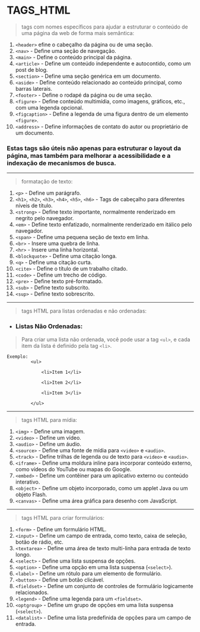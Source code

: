 # TAGS_HTML

>  tags com nomes específicos para ajudar a estruturar o conteúdo de uma página da web de forma mais semântica:

1. `<header>` efine o cabeçalho da página ou de uma seção.
2. `<nav>` - Define uma seção de navegação.
3. `<main>` - Define o conteúdo principal da página.
4. `<article>` - Define um conteúdo independente e autocontido, como um post de blog.
5. `<section>` - Define uma seção genérica em um documento.
6. `<aside>` - Define conteúdo relacionado ao conteúdo principal, como barras laterais.
7. `<footer>` - Define o rodapé da página ou de uma seção.
8. `<figure>` - Define conteúdo multimídia, como imagens, gráficos, etc., com uma legenda opcional.
9. `<figcaption>` - Define a legenda de uma figura dentro de um elemento `<figure>`.
10. `<address>` - Define informações de contato do autor ou proprietário de um documento.

### Estas tags são úteis não apenas para estruturar o layout da página, mas também para melhorar a acessibilidade e a indexação de mecanismos de busca.
---
> formatação de texto:

1. `<p>` - Define um parágrafo.
2. `<h1>`, `<h2>`, `<h3>`, `<h4>`, `<h5>`, `<h6>` - Tags de cabeçalho para diferentes níveis de título.
3. `<strong>` - Define texto importante, normalmente renderizado em negrito pelo navegador.
4. `<em>` - Define texto enfatizado, normalmente renderizado em itálico pelo navegador.
5. `<span>` - Define uma pequena seção de texto em linha.
6. `<br>` - Insere uma quebra de linha.
7. `<hr>` - Insere uma linha horizontal.
8. `<blockquote>` - Define uma citação longa.
9. `<q>` - Define uma citação curta.
10. `<cite>` - Define o título de um trabalho citado.
11. `<code>` - Define um trecho de código.
12. `<pre>` - Define texto pré-formatado.
13. `<sub>` - Define texto subscrito.
14. `<sup>` - Define texto sobrescrito.

----

> tags HTML para listas ordenadas e não ordenadas:
  
  
- ### Listas Não Ordenadas: 

 > Para criar uma lista não ordenada, você pode usar a tag `<ul>`, e cada item da lista é definido pela tag `<li>`.
 
    Exemplo:
             <ul>
         
                 <li>Item 1</li>
         
                 <li>Item 2</li>
         
                 <li>Item 3</li>
     
             </ul>
---
> tags HTML para mídia:

1. `<img>` - Define uma imagem.
2. `<video>` - Define um vídeo.
3. `<audio>` - Define um áudio.
4. `<source>` - Define uma fonte de mídia para `<video>` e `<audio>`.
5. `<track>` - Define trilhas de legenda ou de texto para `<video>` e `<audio>`.
6. `<iframe>` - Define uma moldura inline para incorporar conteúdo externo, como vídeos do YouTube ou mapas do Google.
7. `<embed>` - Define um contêiner para um aplicativo externo ou conteúdo interativo.
8. `<object>` - Define um objeto incorporado, como um applet Java ou um objeto Flash.
9. `<canvas>` - Define uma área gráfica para desenho com JavaScript.
---
>tags HTML para criar formulários:

1. `<form>` - Define um formulário HTML.
2. `<input>` - Define um campo de entrada, como texto, caixa de seleção, botão de rádio, etc.
3. `<textarea>` - Define uma área de texto multi-linha para entrada de texto longo.
4. `<select>` - Define uma lista suspensa de opções.
5. `<option>` - Define uma opção em uma lista suspensa (`<select>`).
6. `<label>` - Define um rótulo para um elemento de formulário.
7. `<button>` - Define um botão clicável.
8. `<fieldset>` - Define um conjunto de controles de formulário logicamente relacionados.
9. `<legend>` - Define uma legenda para um `<fieldset>`.
10. `<optgroup>` - Define um grupo de opções em uma lista suspensa (`<select>`).
11. `<datalist>` - Define uma lista predefinida de opções para um campo de entrada.